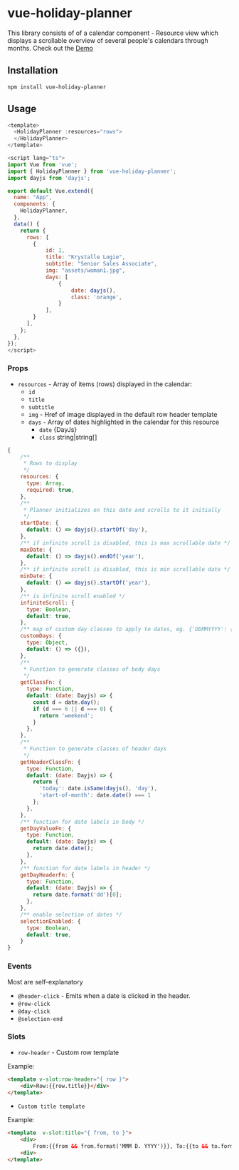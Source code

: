 # vue-holiday-planner

This library consists of of a calendar component - Resource view which displays a scrollable overview of several people's calendars through months. Check out the [Demo](https://anovokmet.github.io/vue-holiday-planner/)

## Installation
```
npm install vue-holiday-planner
```

## Usage

```js
<template>
  <HolidayPlanner :resources="rows">    
  </HolidayPlanner>
</template>

<script lang="ts">
import Vue from 'vue';
import { HolidayPlanner } from 'vue-holiday-planner';
import dayjs from 'dayjs';

export default Vue.extend({
  name: "App",
  components: {
    HolidayPlanner,
  },
  data() {
    return {
      rows: [
        {
            id: 1,
            title: "Krystalle Logie",
            subtitle: "Senior Sales Associate",
            img: "assets/woman1.jpg",
            days: [
                {
                    date: dayjs(),
                    class: 'orange',
                }
            ],
        }
      ],
    };
  },
});
</script>
```

### Props

- `resources` - Array of items (rows) displayed in the calendar:
    - `id`
    - `title`
    - `subtitle`
    - `img` - Href of image displayed in the default row header template
    - `days` - Array of dates highlighted in the calendar for this resource
        - `date` {DayJs}
        - `class` string|string[]

```js
{
    /**
     * Rows to display
     */
    resources: {
      type: Array,
      required: true,
    },
    /**
     * Planner initializes on this date and scrolls to it initially
     */
    startDate: {
      default: () => dayjs().startOf('day'),
    },
    /** if infinite scroll is disabled, this is max scrollable date */
    maxDate: {
      default: () => dayjs().endOf('year'),
    },
    /** if infinite scroll is disabled, this is min scrollable date */
    minDate: {
      default: () => dayjs().startOf('year'),
    },
    /** is infinite scroll enabled */
    infiniteScroll: {
      type: Boolean,
      default: true,
    },
    /** map of custom day classes to apply to dates, eg. {'DDMMYYYY': { class: 'class name' }} */
    customDays: {
      type: Object,
      default: () => ({}),
    },
    /** 
     * Function to generate classes of body days
     */
    getClassFn: {
      type: Function,
      default: (date: Dayjs) => {
        const d = date.day();
        if (d === 6 || d === 0) {
          return 'weekend';
        }
      },
    },
    /**
     * Function to generate classes of header days
     */
    getHeaderClassFn: {
      type: Function,
      default: (date: Dayjs) => {
        return {
          'today': date.isSame(dayjs(), 'day'),
          'start-of-month': date.date() === 1
        };
      },
    },
    /** function for date labels in body */
    getDayValueFn: {
      type: Function,
      default: (date: Dayjs) => {
        return date.date();
      },
    },
    /** function for date labels in header */
    getDayHeaderFn: {
      type: Function,
      default: (date: Dayjs) => {
        return date.format('dd')[0];
      },
    },
    /** enable selection of dates */
    selectionEnabled: {
      type: Boolean,
      default: true,
    }
}
```

### Events

Most are self-explanatory

 - `@header-click` - Emits when a date is clicked in the header.
 - `@row-click`
 - `@day-click`
 - `@selection-end`

### Slots

 - `row-header` - Custom row template

Example:

```html
<template v-slot:row-header="{ row }">
    <div>Row:{{row.title}}</div>
</template>
```

 - `Custom title template`

Example:

```html
<template  v-slot:title="{ from, to }">
    <div>
        From:{{from && from.format('MMM D. YYYY')}}, To:{{to && to.format('MMM D. YYYY')}
    <div>
</template>  
```

  
 
  <!--  -->
  <!--   

## Development setup
```
npm install
```

### Compiles and hot-reloads for development
```
npm run serve
```

### Compiles and minifies for production
```
npm run build
```


